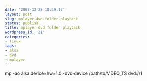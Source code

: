 ```yaml
---
date: '2007-12-28 18:39:17'
layout: post
slug: mplayer-dvd-folder-playback
status: publish
title: mplayer dvd folder playback
wordpress_id: '21'
categories:
- linux
tags:
- alsa
- dvd
- mplayer
---
```


mp -ao alsa:device=hw=1.0 -dvd-device /path/to/VIDEO_TS dvd://1
